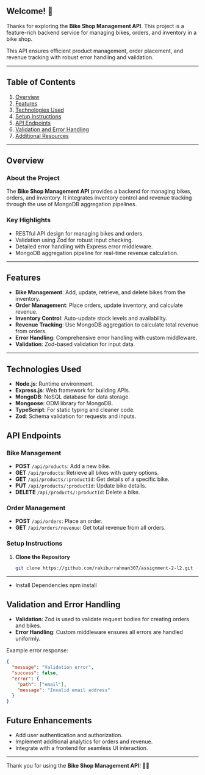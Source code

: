   ## Welcome! 👋

Thanks for exploring the **Bike Shop Management API**. This project is a feature-rich backend service for managing bikes, orders, and inventory in a bike shop.

This API ensures efficient product management, order placement, and revenue tracking with robust error handling and validation.

---

## Table of Contents

1. [Overview](#overview)
2. [Features](#features)
3. [Technologies Used](#technologies-used)
4. [Setup Instructions](#setup-instructions)
5. [API Endpoints](#api-endpoints)
6. [Validation and Error Handling](#validation-and-error-handling)
7. [Additional Resources](#additional-resources)

---

## Overview

### About the Project

The **Bike Shop Management API** provides a backend for managing bikes, orders, and inventory. It integrates inventory control and revenue tracking through the use of MongoDB aggregation pipelines.

### Key Highlights

- RESTful API design for managing bikes and orders.
- Validation using Zod for robust input checking.
- Detailed error handling with Express error middleware.
- MongoDB aggregation pipeline for real-time revenue calculation.

---

## Features

- **Bike Management**: Add, update, retrieve, and delete bikes from the inventory.
- **Order Management**: Place orders, update inventory, and calculate revenue.
- **Inventory Control**: Auto-update stock levels and availability.
- **Revenue Tracking**: Use MongoDB aggregation to calculate total revenue from orders.
- **Error Handling**: Comprehensive error handling with custom middleware.
- **Validation**: Zod-based validation for input data.

---

## Technologies Used

- **Node.js**: Runtime environment.
- **Express.js**: Web framework for building APIs.
- **MongoDB**: NoSQL database for data storage.
- **Mongoose**: ODM library for MongoDB.
- **TypeScript**: For static typing and cleaner code.
- **Zod**: Schema validation for requests and inputs.

## API Endpoints

### Bike Management

- **POST** `/api/products`: Add a new bike.
- **GET** `/api/products`: Retrieve all bikes with query options.
- **GET** `/api/products/:productId`: Get details of a specific bike.
- **PUT** `/api/products/:productId`: Update bike details.
- **DELETE** `/api/products/:productId`: Delete a bike.

### Order Management

- **POST** `/api/orders`: Place an order.
- **GET** `/api/orders/revenue`: Get total revenue from all orders.

### **Setup Instructions**

1. **Clone the Repository**

   ```bash
   git clone https://github.com/rakiburrahman307/assignment-2-l2.git
   ```

---

- Install Dependencies
  npm install

## Validation and Error Handling

- **Validation**: Zod is used to validate request bodies for creating orders and bikes.
- **Error Handling**: Custom middleware ensures all errors are handled uniformly.

Example error response:

```json
{
  "message": "Validation error",
  "success": false,
  "error": {
    "path": ["email"],
    "message": "Invalid email address"
  }
}
```

## Future Enhancements

- Add user authentication and authorization.
- Implement additional analytics for orders and revenue.
- Integrate with a frontend for seamless UI interaction.

---

Thank you for using the **Bike Shop Management API**! 🚴‍♂️
